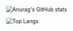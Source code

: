 ![Anurag's GitHub stats](https://github-readme-stats-git-main-victormoraisr.vercel.app/api?username=victormoraisr&show_icons=true&theme=radical)

![Top Langs](https://github-readme-stats-git-main-victormoraisr.vercel.app/api/top-langs/?username=victormoraisr&layout=compact&show_icons=true&theme=radical)
